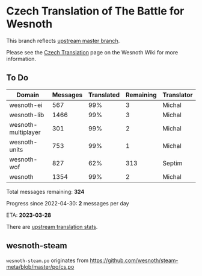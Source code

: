 # Czech Translation of The Battle for Wesnoth

This branch reflects [upstream master branch](https://github.com/wesnoth/wesnoth/tree/master).

Please see the [Czech Translation](https://wiki.wesnoth.org/CzechTranslation) page on the Wesnoth Wiki for more information.

## To Do

Domain | Messages | Translated | Remaining | Translator
------ | -------- | ---------- | --------- | ----------
wesnoth-ei | 567 | 99% | 3 | Michal
wesnoth-lib | 1466 | 99% | 3 | Michal
wesnoth-multiplayer | 301 | 99% | 2 | Michal
wesnoth-units | 753 | 99% | 1 | Michal
wesnoth-wof | 827 | 62% | 313 | Septim
wesnoth | 1354 | 99% | 2 | Michal

Total messages remaining: **324**

Progress since 2022-04-30: **2** messages per day

ETA: **2023-03-28**

There are [upstream translation stats](https://www.wesnoth.org/gettext/?view=langs&version=master&lang=cs).

## wesnoth-steam
`wesnoth-steam.po` originates from https://github.com/wesnoth/steam-meta/blob/master/po/cs.po
